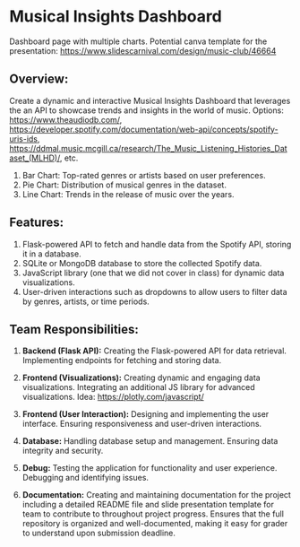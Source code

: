 # Musical Insights Dashboard
Dashboard page with multiple charts. Potential canva template for the presentation: https://www.slidescarnival.com/design/music-club/46664

## Overview:
Create a dynamic and interactive Musical Insights Dashboard that leverages the an API to showcase trends and insights in the world of music. Options: https://www.theaudiodb.com/, https://developer.spotify.com/documentation/web-api/concepts/spotify-uris-ids, https://ddmal.music.mcgill.ca/research/The_Music_Listening_Histories_Dataset_(MLHD)/, etc. 


1. Bar Chart: Top-rated genres or artists based on user preferences.
2. Pie Chart: Distribution of musical genres in the dataset.
3. Line Chart: Trends in the release of music over the years.

## Features:

1. Flask-powered API to fetch and handle data from the Spotify API, storing it in a database.
2. SQLite or MongoDB database to store the collected Spotify data.
3. JavaScript library (one that we did not cover in class) for dynamic data visualizations.
4. User-driven interactions such as dropdowns to allow users to filter data by genres, artists, or time periods.

## Team Responsibilities:
1. **Backend (Flask API):**
Creating the Flask-powered API for data retrieval.
Implementing endpoints for fetching and storing data.

2. **Frontend (Visualizations):**
Creating dynamic and engaging data visualizations.
Integrating an additional JS library for advanced visualizations. Idea: https://plotly.com/javascript/

3. **Frontend (User Interaction):**
Designing and implementing the user interface.
Ensuring responsiveness and user-driven interactions.

4. **Database:**
Handling database setup and management.
Ensuring data integrity and security.

5. **Debug:**
Testing the application for functionality and user experience.
Debugging and identifying issues.

6. **Documentation:**
Creating and maintaining documentation for the project including a detailed README file and slide presentation template for team to contribute to throughout project progress. Ensures that the full repository is organized and well-documented, making it easy for grader to understand upon submission deadline.
